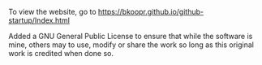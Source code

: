 To view the website, go to https://bkoopr.github.io/github-startup/Index.html

Added a GNU General Public License to ensure that while the software is mine, others may to use, modify or share the work so long as this original work is credited when done so.
